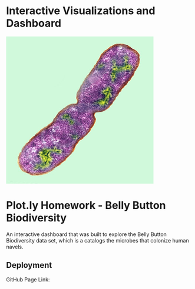 # Interactive Visualizations and Dashboard

![Bacteria by filterforge.com](Images/bacteria.jpg)


# Plot.ly Homework - Belly Button Biodiversity


An interactive dashboard that was built to explore the Belly Button Biodiversity data set, which is a catalogs the microbes that colonize human navels.


## Deployment


GitHub Page Link:  

